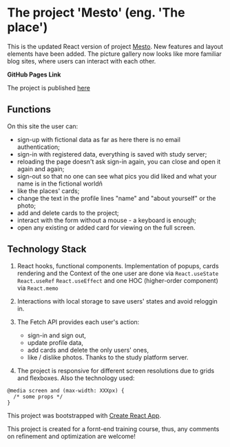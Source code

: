 # The project 'Меsto' (eng. 'The place')

This is the updated React version of project [Mesto](https://github.com/barbylka/mesto-react). New features and layout elements have been added. The picture gallery now looks like more familiar blog sites, where users can interact with each other.

**GitHub Pages Link**

The project is published [here](https://barbylka.github.io/react-mesto-auth/)

## Functions

On this site the user can:

- sign-up with fictional data as far as here there is no email authentication;
- sign-in with registered data, everything is saved with study server;
- reloading the page doesn't ask sign-in again, you can close and open it again and again;
- sign-out so that no one can see what pics you did liked and what your name is in the fictional worldñ
- like the places' cards;
- change the text in the profile lines "name" and "about yourself" or the photo;
- add and delete cards to the project;
- interact with the form without a mouse - a keyboard is enough;
- open any existing or added card for viewing on the full screen.

## Technology Stack

1. React hooks, functional components. Implementation of popups, cards rendering and the Context of the one user are done via `React.useState` `React.useRef` `React.useEffect` and one HOC (higher-order component) via `React.memo`

2. Interactions with local storage to save users' states and avoid reloggin in.

3. The Fetch API provides each user's action:

   - sign-in and sign out,
   - update profile data,
   - add cards and delete the only users' ones,
   - like / dislike photos. Thanks to the study platform server.

4. The project is responsive for different screen resolutions due to grids and flexboxes. Also the technology used:

```
@media screen and (max-width: XXXpx) {
  /* some props */
}
```

This project was bootstrapped with [Create React App](https://github.com/facebook/create-react-app).

This project is created for a fornt-end training course, thus, any comments on refinement and optimization are welcome!
